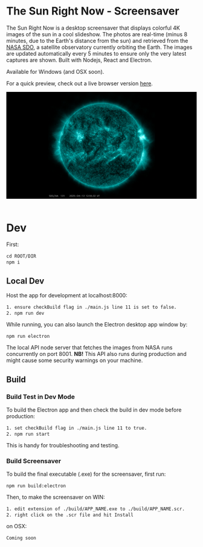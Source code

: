 # The Sun Right Now - Screensaver

The Sun Right Now is a desktop screensaver that displays colorful 4K images of the sun in a cool slideshow. The photos are real-time (minus 8 minutes, due to the Earth's distance from the sun) and retrieved from the [NASA SDO](https://sdo.gsfc.nasa.gov/), a satellite observatory currently orbiting the Earth. The images are updated automatically every 5 minutes to ensure only the very latest captures are shown. Built with Nodejs, React and Electron. 

Available for Windows (and OSX soon).

For a quick preview, check out a live browser version [here](https://aleksati.net/thesunrightnow-preview).

<div align="left">
 <img src="./public/pic.png">
</div>
</br>

# Dev

First:
```
cd ROOT/DIR
npm i
```

## Local Dev

Host the app for development at localhost:8000:
```
1. ensure checkBuild flag in ./main.js line 11 is set to false.
2. npm run dev
```

While running, you can also launch the Electron desktop app window by:
```
npm run electron
```

The local API node server that fetches the images from NASA runs concurrently on port 8001. **NB!** This API also runs during production and might cause some security warnings on your machine.  

## Build

### Build Test in Dev Mode
To build the Electron app and then check the build in dev mode before production: 
```
1. set checkBuild flag in ./main.js line 11 to true.
2. npm run start
```
This is handy for troubleshooting and testing.


### Build Screensaver
To build the final executable (.exe) for the screensaver, first run:
```
npm run build:electron
```
Then, to make the screensaver on WIN: 
```
1. edit extension of ./build/APP_NAME.exe to ./build/APP_NAME.scr.
2. right click on the .scr file and hit Install 
```
on OSX:
```
Coming soon
```

<!-- 
For package.json when Mac build

  "build": {
    "appId": "the-sun-right-now-screensaver",
    "productName": "The Sun Right Now",
    "files": [
      "dist/**/*",
      "main.js",
      "api.mjs"
    ],
    "directories": {
      "output": "build"
    },
    "win": {
      "target": "portable"
    },
    "mac": {
      "target": [
        "dmg"
      ],
      "arch": [
        "x64",
        "arm64"
      ],
      "identity": null,
      "hardenedRuntime": true,
      "category": "public.app-category.utilities"
    },
    "dmg": {
      "contents": [
        {
          "x": 130,
          "y": 220
        },
        {
          "x": 410,
          "y": 220,
          "type": "link",
          "path": "/Applications"
        }
      ]
    },
    "linux": null
  },


    WINDOWS:
      },
  "build": {
    "appId": "the-sun-right-now-screensaver",
    "productName": "The Sun Right Now",
    "files": [
      "dist/**/*",
      "main.js",
      "api.mjs"
    ],
    "directories": {
      "output": "build"
    },
    "win": {
      "target": "portable"
    },
    "mac": null,
    "linux": null
  },
    -->
